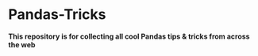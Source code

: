 # Pandas-Tricks

**This repository is for collecting all cool Pandas tips & tricks from across the web**

